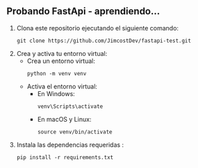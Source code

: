 ## Probando FastApi - aprendiendo...

1. Clona este repositorio ejecutando el siguiente comando:
    ```
    git clone https://github.com/JimcostDev/fastapi-test.git

2. Crea y activa tu entorno virtual:
    - Crea un entorno virtual:
        ```
        python -m venv venv
        ```
    - Activa el entorno virtual:
        - En Windows:
            ```
            venv\Scripts\activate
            ```
        - En macOS y Linux:
            ```
            source venv/bin/activate
   
3. Instala las dependencias requeridas :
    ```
    pip install -r requirements.txt
    ```

